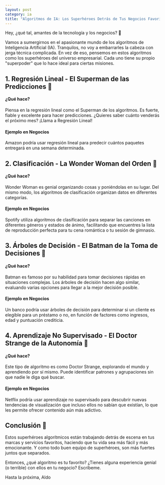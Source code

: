 ```yaml
---
layout: post
category: ia
title: "Algoritmos de IA: Los Superhéroes Detrás de Tus Negocios Favoritos"
---
```



Hey, ¿qué tal, amantes de la tecnología y los negocios? 🌈

Vamos a sumergirnos en el apasionante mundo de los algoritmos de Inteligencia Artificial (IA). Tranquilos, no voy a embarrarles la cabeza con jerga técnica complicada. En vez de eso, pensemos en estos algoritmos como los superhéroes del universo empresarial. Cada uno tiene su propio "superpoder" que lo hace ideal para ciertas misiones.

## 1. Regresión Lineal - El Superman de las Predicciones 💪
#### ¿Qué hace?
Piensa en la regresión lineal como el Superman de los algoritmos. Es fuerte, fiable y excelente para hacer predicciones. ¿Quieres saber cuánto venderás el próximo mes? ¡Llama a Regresión Lineal!

#### Ejemplo en Negocios
Amazon podría usar regresión lineal para predecir cuántos paquetes entregará en una semana determinada.

## 2. Clasificación - La Wonder Woman del Orden 🌟
#### ¿Qué hace?
Wonder Woman es genial organizando cosas y poniéndolas en su lugar. Del mismo modo, los algoritmos de clasificación organizan datos en diferentes categorías.

#### Ejemplo en Negocios
Spotify utiliza algoritmos de clasificación para separar las canciones en diferentes géneros y estados de ánimo, facilitando que encuentres la lista de reproducción perfecta para tu cena romántica o tu sesión de gimnasio.

## 3. Árboles de Decisión - El Batman de la Toma de Decisiones 🦇
#### ¿Qué hace?
Batman es famoso por su habilidad para tomar decisiones rápidas en situaciones complejas. Los árboles de decisión hacen algo similar, evaluando varias opciones para llegar a la mejor decisión posible.

#### Ejemplo en Negocios
Un banco podría usar árboles de decisión para determinar si un cliente es elegible para un préstamo o no, en función de factores como ingresos, edad y puntuación crediticia.

## 4. Aprendizaje No Supervisado - El Doctor Strange de la Autonomía 🔮
#### ¿Qué hace?
Este tipo de algoritmo es como Doctor Strange, explorando el mundo y aprendiendo por sí mismo. Puede identificar patrones y agrupaciones sin que nadie le diga qué buscar.

#### Ejemplo en Negocios
Netflix podría usar aprendizaje no supervisado para descubrir nuevas tendencias de visualización que incluso ellos no sabían que existían, lo que les permite ofrecer contenido aún más adictivo.

## Conclusión 🎉
Estos superhéroes algorítmicos están trabajando detrás de escena en tus marcas y servicios favoritos, haciendo que tu vida sea más fácil y más emocionante. Y como todo buen equipo de superhéroes, son más fuertes juntos que separados.

Entonces, ¿qué algoritmo es tu favorito? ¿Tienes alguna experiencia genial (o terrible) con ellos en tu negocio? Escríbeme.

Hasta la próxima,
Aldo